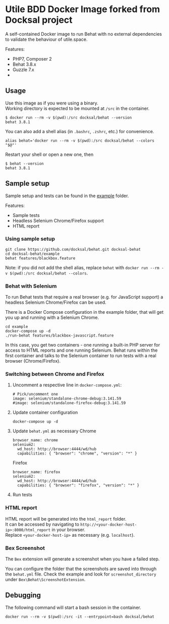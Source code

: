 # Utile BDD  Docker Image forked from Docksal project  

A self-contained Docker image to run Behat with no external dependencies to validate the behaviour of utile.space.

Features:

- PHP7, Composer 2
- Behat 3.8.x
- Guzzle 7.x
- 

## Usage

Use this image as if you were using a binary.  
Working directory is expected to be mounted at `/src` in the container.

```
$ docker run --rm -v $(pwd):/src docksal/behat --version
behat 3.8.1
```

You can also add a shell alias (in `.bashrc`, `.zshrc`, etc.) for convenience.

```
alias behat='docker run --rm -v $(pwd):/src docksal/behat --colors "$@"'
```

Restart your shell or open a new one, then

```
$ behat --version
behat 3.8.1
```


## Sample setup

Sample setup and tests can be found in the [example](example) folder.
 
Features:

- Sample tests
- Headless Selenium Chrome/Firefox support
- HTML report

### Using sample setup

```
git clone https://github.com/docksal/behat.git docksal-behat
cd docksal-behat/example
behat features/blackbox.feature
```

Note: if you did not add the shell alias, replace `behat` with `docker run --rm -v $(pwd):/src docksal/behat --colors`.


### Behat with Selenium

To run Behat tests that require a real browser (e.g. for JavaScript support) a headless Selenium Chrome/Firefox can be used.

There is a Docker Compose configuration in the example folder, that will get you up and running with a Selenium Chrome.

```
cd example
docker-compose up -d
./run-behat features/blackbox-javascript.feature
```

In this case, you get two containers - one running a built-in PHP server for access to HTML reports and one running Selenium. 
Behat runs within the first container and talks to the Selenium container to run tests with a real browser (Chrome/Firefox).

### Switching between Chrome and Firefox

1. Uncomment a respective line in `docker-compose.yml`:
 
    ```
    # Pick/uncomment one
    image: selenium/standalone-chrome-debug:3.141.59
    #image: selenium/standalone-firefox-debug:3.141.59
    ```

2. Update container configuration 

    ```
    docker-compose up -d
    ```

3. Update `behat.yml` as necessary
    Chrome
    ```
    browser_name: chrome
    selenium2:
      wd_host: http://browser:4444/wd/hub
      capabilities: { "browser": "chrome", "version": "*" }
    ```

    Firefox
    ```
    browser_name: firefox
    selenium2:
      wd_host: http://browser:4444/wd/hub
      capabilities: { "browser": "firefox", "version": "*" }
    ```
    
4. Run tests


### HTML report

HTML report will be generated into the `html_report` folder.  
It can be accessed by navigating to `http://<your-docker-host-ip>:8000/html_report` in your browser.  
Replace `<your-docker-host-ip>` as necessary (e.g. `localhost`).

### Bex Screenshot

The `Bex` extension will generate a screenshot when you have a failed step.

You can configure the folder that the screenshots are saved into through the `behat.yml` file. Check the example and look for `screenshot_directory` under  `Bex\Behat\ScreenshotExtension`.


## Debugging

The following command will start a bash session in the container.

```
docker run --rm -v $(pwd):/src -it --entrypoint=bash docksal/behat
```
